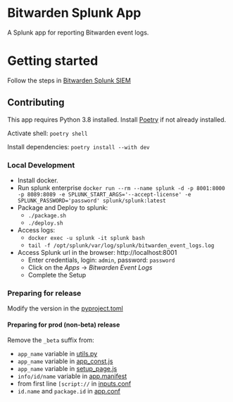 # Bitwarden Splunk App

A Splunk app for reporting Bitwarden event logs.

# Getting started

Follow the steps in [Bitwarden Splunk SIEM][Bitwarden Splunk SIEM]

## Contributing

This app requires Python 3.8 installed.
Install [Poetry][poetry] if not already installed.

Activate shell: `poetry shell`

Install dependencies: `poetry install --with dev`

### Local Development

- Install docker.
- Run splunk enterprise
  `docker run --rm --name splunk -d -p 8001:8000 -p 8089:8089 -e SPLUNK_START_ARGS='--accept-license' -e SPLUNK_PASSWORD='password' splunk/splunk:latest`
- Package and Deploy to splunk:
  - `./package.sh`
  - `./deploy.sh`
- Access logs:
  - `docker exec -u splunk -it splunk bash`
  - `tail -f /opt/splunk/var/log/splunk/bitwarden_event_logs.log`
- Access Splunk url in the browser: http://localhost:8001
  - Enter credentials, login: `admin`, password: `password`
  - Click on the *Apps* -> *Bitwarden Event Logs*
  - Complete the Setup

### Preparing for release

Modify the version in the [pyproject.toml](pyproject.toml)

#### Preparing for prod (non-beta) release
Remove the `_beta` suffix from:
- `app_name` variable in [utils.py](src%2Futils.py)
- `app_name` variable in [app_const.js](package%2Fappserver%2Fstatic%2Fjavascript%2Fapp_const.js)
- `app_name` variable in [setup_page.js](package%2Fappserver%2Fstatic%2Fjavascript%2Fsetup_page.js)
- `info/id/name` variable in [app.manifest](package%2Fapp.manifest)
- from first line `[script://` in [inputs.conf](package%2Fdefault%2Finputs.conf)
- `id.name` and `package.id` in [app.conf](package%2Fdefault%2Fapp.conf)

[Bitwarden Splunk SIEM]:https://bitwarden.com/help/splunk-siem/

[poetry]:https://python-poetry.org/docs/#installation


